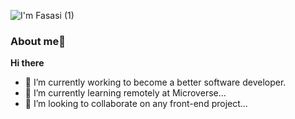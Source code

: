 ![I'm Fasasi (1)](https://user-images.githubusercontent.com/106747387/232743416-09f28b82-e19d-4541-8d9a-1c9b13d26294.png)


### About me👋

**Hi there**


- 🔭 I’m currently working to become a better software developer.
- 🌱 I’m currently learning remotely at Microverse...
- 👯 I’m looking to collaborate on any front-end project...

